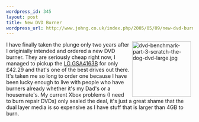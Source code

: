 ```yaml
--- 
wordpress_id: 345
layout: post
title: New DVD Burner
wordpress_url: http://www.johng.co.uk/index.php/2005/05/09/new-dvd-burner/
---
```

<img width="159" vspace="0" hspace="5" height="150" border="0" align="right" src="http://www.johng.co.uk/wp-content/images/dvd-benchmark-part-3-scratch-the-dog-dvd-large.jpg" alt="dvd-benchmark-part-3-scratch-the-dog-dvd-large.jpg" title="dvd-benchmark-part-3-scratch-the-dog-dvd-large.jpg" />I have finally taken the plunge only two years after I originially intended and ordered a new DVD burner. They are seriously cheap right now, I managed to pickup the <a target="_self" href="http://www.ebuyer.com/customer/products/index.html?action=c2hvd19wcm9kdWN0X292ZXJ2aWV3&product_uid=83439">LG GSA4163B</a> for only &pound;42.29 and that's one of the best drives out there. It's taken me so long to order one because I have been lucky enough to live with people who have burners already whether it's my Dad's or a housemate's. My current Xbox problems (I need to burn repair DVDs) only sealed the deal, it's just a great shame that the dual layer media is so expensive as I have stuff that is larger than 4GB to burn.<br />
